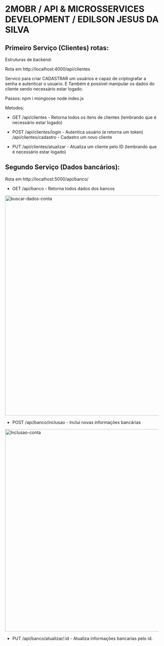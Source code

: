 # 2MOBR / API & MICROSSERVICES DEVELOPMENT / EDILSON JESUS DA SILVA

## Primeiro Serviço (Clientes) rotas:

Estruturas de backend:

Rota em http://localhost:4000/api/clientes

Servico para criar CADASTRAR um usuários e capaz de criptografar a senha e autenticar o usuario. E Também é possível manipular os dados do cliente sendo necessário estar logado. 

Passos:
npm i mongoose
node index.js 

Metodos: 

- GET
/api/clientes - Retorna todos os itens de clientes (lembrando que é necessário estar logado)

- POST
/api/clientes/login - Autentica usuário (e retorna um token)
/api/clientes/cadastro - Cadastro um novo cliente 

- PUT
/api/clientes/atualizar - Atualiza um cliente pelo ID (lembrando que é necessário estar logado)


## Segundo Serviço (Dados bancários):
Rota em http://localhost:5000/api/banco/

- GET
/api/banco - Retorna todos dados dos bancos
<img width="720" alt="buscar-dados-conta" src="https://github.com/BrunoVieiraSouza/microservices-2MOBR/assets/81889362/26e85795-01a7-4989-8012-34f9cf41a175">

- POST
/api/banco/inclusao - Inclui novas informações bancárias
<img width="662" alt="Inclusao-conta" src="https://github.com/BrunoVieiraSouza/microservices-2MOBR/assets/81889362/0d89ff46-a114-4487-a97c-d9a457c64428">

- PUT
/api/banco/atualizar/:id - Atualiza informações bancarias pelo id.
